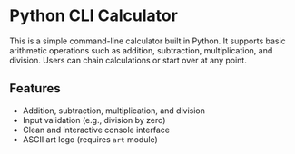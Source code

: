 # Python CLI Calculator

This is a simple command-line calculator built in Python. It supports basic arithmetic operations such as addition, subtraction, multiplication, and division. Users can chain calculations or start over at any point.


## Features
- Addition, subtraction, multiplication, and division
- Input validation (e.g., division by zero)
- Clean and interactive console interface
- ASCII art logo (requires `art` module)


